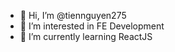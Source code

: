 - 👋 Hi, I’m @tiennguyen275
- 👀 I’m interested in FE Development
- 🌱 I’m currently learning ReactJS
<!---
tiennguyen275/tiennguyen275 is a ✨ special ✨ repository because its `README.md` (this file) appears on your GitHub profile.
You can click the Preview link to take a look at your changes.
--->
